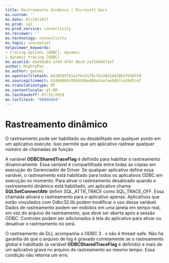 ```yaml
---
title: Rastreamento dinâmico | Microsoft Docs
ms.custom: ''
ms.date: 01/19/2017
ms.prod: sql
ms.prod_service: connectivity
ms.reviewer: ''
ms.technology: connectivity
ms.topic: conceptual
helpviewer_keywords:
- tracing options [ODBC], dynamic
- dynamic tracing [ODBC]
ms.assetid: ebe58a83-a7b0-4747-86c8-2af2940471ef
author: MightyPen
ms.author: genemi
ms.openlocfilehash: 8420589761a1f8cb1f9cf8a3022842863fd30758
ms.sourcegitcommit: b2464064c0566590e486a3aafae6d67ce2645cef
ms.translationtype: MT
ms.contentlocale: pt-BR
ms.lasthandoff: 07/15/2019
ms.locfileid: "68046894"
---
```

# <a name="dynamic-tracing"></a>Rastreamento dinâmico
O rastreamento pode ser habilitado ou desabilitado em qualquer ponto em um aplicativo execute. Isso permite que um aplicativo rastrear qualquer número de chamadas de função.  
  
 A variável **ODBCSharedTraceFlag** é definido para habilitar o rastreamento dinamicamente. Essa variável é compartilhada entre todas as cópias em execução do Gerenciador de Driver. Se qualquer aplicativo define essa variável, o rastreamento está habilitado para todos os aplicativos ODBC em execução no momento. Para ativar o rastreamento desativado quando o rastreamento dinâmico está habilitado, um aplicativo chama **SQLSetConnectAttr** definir SQL_ATTR_TRACE como SQL_TRACE_OFF. Essa chamada ativará o rastreamento para o aplicativo apenas. Aplicativos que estão vinculados com Odbc32.lib podem modificar o uso dessa variável. Dados de rastreamento podem ser exibidos em uma janela em tempo real, em vez do arquivo de rastreamento, que deve ser aberta após a sessão ODBC. Controles podem ser adicionados à tela do aplicativo para ativar ou desativar o rastreamento no será.  
  
 O rastreamento de DLL acompanha o ODBC 3 *. x* não é thread-safe. Não há garantia de que o arquivo de log é gravado corretamente se o rastreamento global é habilitado (a variável **ODBCSharedTraceFlag** é definido) e mais de um aplicativo grava no arquivo de rastreamento ao mesmo tempo. Essa condição não retorna um erro.
